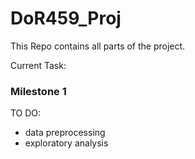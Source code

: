 # DoR459_Proj

This Repo contains all parts of the project.

Current Task:
### Milestone 1
TO DO:
- data preprocessing
- exploratory analysis